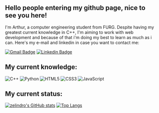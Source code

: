 ## Hello people entering my github page, nice to see you here! 

  I'm Arthur, a computer engineering student from FURG. Despite having my greatest current knowledge in C++, I'm aiming to work with web development and because of that i'm doing my best to learn as much as i can. Here's my e-mail and linkedin in case you want to contact me:

[![Gmail Badge](https://img.shields.io/badge/-zelindroarthur@gmail.com-c14438?style=flat-square&logo=Gmail&logoColor=white&link=mailto:zelindroarthur@gmail.com)](mailto:zelindroarthur1@gmail.com)
[![Linkedin Badge](https://img.shields.io/badge/-arthurzelindro-blue?style=flat-square&logo=Linkedin&logoColor=white&link=https://www.linkedin.com/in/arthur-zelindro-b6398016b/)](https://www.linkedin.com/in/arthur-zelindro-b6398016b/)

## My current knowledge:

![C++](https://img.shields.io/badge/-C++-00599C?style=flat-square&logo=c)
![Python](https://img.shields.io/badge/-Python-black?style=flat-square&logo=Python)
![HTML5](https://img.shields.io/badge/-HTML5-E34F26?style=flat-square&logo=html5&logoColor=white)
![CSS3](https://img.shields.io/badge/-CSS3-1572B6?style=flat-square&logo=css3)
![JavaScript](https://img.shields.io/badge/-JavaScript-black?style=flat-square&logo=javascript)

## My current status:

[![zelindro's GitHub stats](https://github-readme-stats.vercel.app/api?username=zelindro&show_icons=true&theme=react)](https://github.com/zelindro/github-readme-stats)
[![Top Langs](https://github-readme-stats.vercel.app/api/top-langs/?username=zelindro)](https://github.com/zelindro/github-readme-stats)
